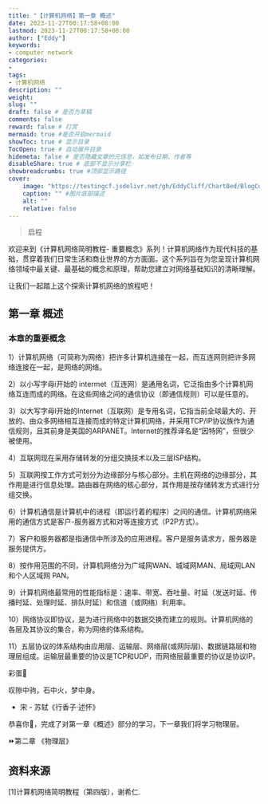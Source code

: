 ```yaml
---
title: "【计算机网络】第一章 概述"
date: 2023-11-27T00:17:58+08:00
lastmod: 2023-11-27T00:17:58+08:00
author: ["Eddy"]
keywords: 
- computer network
categories: 
- 
tags: 
- 计算机网络
description: ""
weight:
slug: ""
draft: false # 是否为草稿
comments: false
reward: false # 打赏
mermaid: true #是否开启mermaid
showToc: true # 显示目录
TocOpen: true # 自动展开目录
hidemeta: false # 是否隐藏文章的元信息，如发布日期、作者等
disableShare: true # 底部不显示分享栏
showbreadcrumbs: true #顶部显示路径
cover:
    image: "https://testingcf.jsdelivr.net/gh/EddyCliff/ChartBed/BlogCover/note6.jpg" #图片路径例如：posts/tech/123/123.png
    caption: "" #图片底部描述
    alt: ""
    relative: false
---
```


>启程

欢迎来到《计算机网络简明教程- 重要概念》系列！计算机网络作为现代科技的基础，贯穿着我们日常生活和商业世界的方方面面。这个系列旨在为您呈现计算机网络领域中最关键、最基础的概念和原理，帮助您建立对网络基础知识的清晰理解。

让我们一起踏上这个探索计算机网络的旅程吧！

## 第一章 概述

### 本章的重要概念

1）计算机网络（可简称为网络）把许多计算机连接在一起，而互连网则把许多网络连接在一起，是网络的网络。

2）以小写字母i开始的 intermet（互连网）是通用名词，它泛指由多个计算机网络互连而成的网络。在这些网络之间的通信协议（即通信规则）可以是任意的。

3）以大写字母Ⅰ开始的Internet（互联网）是专用名词，它指当前全球最大的、开放的、由众多网络相互连接而成的特定计算机网络，并采用TCP/IP协议族作为通信规则，且其前身是美国的ARPANET。Internet的推荐译名是“因特网”，但很少被使用。

4）互联网现在采用存储转发的分组交换技术以及三层ISP结构。

5）互联网按工作方式可划分为边缘部分与核心部分。主机在网络的边缘部分，其作用是进行信息处理。路由器在网络的核心部分，其作用是按存储转发方式进行分组交换。

6）计算机通信是计算机中的进程（即运行着的程序）之间的通信。计算机网络采用的通信方式是客户-服务器方式和对等连接方式（P2P方式）。

7）客户和服务器都是指通信中所涉及的应用进程。客户是服务请求方，服务器是服务提供方。

8）按作用范围的不同，计算机网络分为广域网WAN、城域网MAN、局域网LAN和个人区域网 PAN。

9）计算机网络最常用的性能指标是：速率、带宽、吞吐量、时延（发送时延、传播时延、处理时延、排队时延）和信道（或网络）利用率。

10）网络协议即协议，是为进行网络中的数据交换而建立的规则。计算机网络的各层及其协议的集合，称为网络的体系结构。

11）五层协议的体系结构由应用层、运输层、网络层(或网际层)、数据链路层和物理层组成。运输层最重要的协议是TCP和UDP，而网络层最重要的协议是协议IP。



彩蛋🎁 

叹隙中驹，石中火，梦中身。

- 宋 - 苏轼《行香子·述怀》

恭喜你🎉，完成了对第一章《概述》部分的学习，下一章我们将学习物理层。

⏩第二章 《物理层》

## 资料来源

[1]计算机网络简明教程（第四版），谢希仁.

